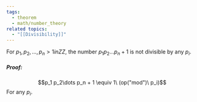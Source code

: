 ```yaml
---
tags:
  - theorem
  - math/number_theory
related topics:
  - "[[Divisibility]]"
---
```

For $p_1,p_2,\dots,p_n>1 in ZZ$, the number $p_1 p_2\dots p_n + 1$ is not divisible by any $p_i$.
##### Proof:
$$p_1 p_2\dots p_n + 1 \equiv 1\ (op("mod")\ p_i)$$For any $p_i$.